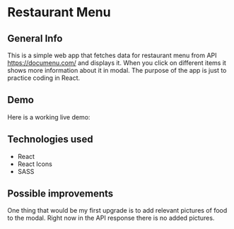 # Restaurant Menu

## General Info

This is a simple web app that fetches data for restaurant menu from API <a href="https://documenu.com/" target="_blank">https://documenu.com/</a> and displays it. When you click on different items it shows more information about it in modal. The purpose of the app is just to practice coding in React.

## Demo

Here is a working live demo:

## Technologies used

- React
- React Icons
- SASS

## Possible improvements

One thing that would be my first upgrade is to add relevant pictures of food to the modal. Right now in the API response there is no added pictures.
